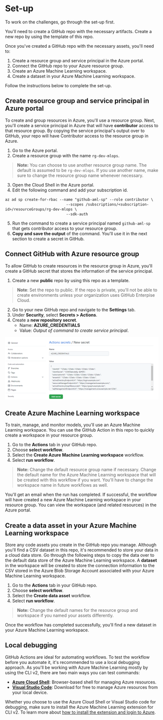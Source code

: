 
# Set-up

To work on the challenges, go through the set-up first.

You'll need to create a GitHub repo with the necessary artifacts. Create a new repo by using the template of this repo.

Once you've created a GitHub repo with the necessary assets, you'll need to:

1. Create a resource group and service principal in the Azure portal.
2. Connect the GitHub repo to your Azure resource group.
3. Create an Azure Machine Learning workspace.
4. Create a dataset in your Azure Machine Learning workspace.

Follow the instructions below to complete the set-up.

## Create resource group and service principal in Azure portal

To create and group resources in Azure, you'll use a resource group. Next, you'll create a service principal in Azure that will have **contributor** access to that resource group. By copying the service principal's output over to GitHub, your repo will have Contributor access to the resource group in Azure.

1. Go to the Azure portal. 
2. Create a resource group with the name `rg-dev-mlops`. 

> **Note:**
> You can choose to use another resource group name. The default is assumed to be `rg-dev-mlops`. If you use another name, make sure to change the resource group name whenever necessary.

3. Open the Cloud Shell in the Azure portal.
4. Edit the following command and add your subscription id.

```
az ad sp create-for-rbac --name "github-aml-sp" --role contributor \
                            --scopes /subscriptions/<subscription-id>/resourceGroups/rg-dev-mlops \
                            --sdk-auth
```

5. Run the command to create a service principal named `github-aml-sp` that gets contributor access to your resource group.
6. **Copy and save the output** of the command. You'll use it in the next section to create a secret in GitHub.

## Connect GitHub with Azure resource group

To allow GitHub to create resources in the resource group in Azure, you'll create a GitHub secret that stores the information of the service principal.

1. Create a new **public** repo by using this repo as a template.

> **Note**:
> Set the repo to public. If the repo is private, you'll not be able to create environments unless your organization uses GitHub Enterpise Cloud.

2. Go to your new GitHub repo and navigate to the **Settings** tab.
3. Under **Security**, select **Secrets > Actions**. 
4. Create a **new repository secret**.
     - Name: **AZURE_CREDENTIALS**
     - Value: *Output of command to create service principal*.

![GitHub secret](./media/00-01-github-secret.png)

## Create Azure Machine Learning workspace

To train, manage, and monitor models, you'll use an Azure Machine Learning workspace. You can use the GitHub Action in this repo to quickly create a workspace in your resource group.

1. Go to the **Actions** tab in your GitHub repo.
2. Choose **select workflow**.
3. Select the **Create Azure Machine Learning workspace** workflow.
4. Select **run workflow**. 

> **Note:**
> Change the default resource group name if necessary. Change the default name for the Azure Machine Learning workspace that will be created with this workflow if you want. You'll have to change the workspace name in future workflows as well. 

You'll get an email when the run has completed. If successful, the workflow will have created a new Azure Machine Learning workspace in your resource group. You can view the workspace (and related resources) in the Azure portal.

## Create a data asset in your Azure Machine Learning workspace

Store any code assets you create in the GitHub repo you manage. Although you'll find a CSV dataset in this repo, it's recommended to store your data in a cloud data store. Go through the following steps to copy the data over to the default data store of the Azure Machine Learning workspace. A **dataset** in the workspace will be created to store the connection information to the CSV stored in the Azure Blob Storage Account associated with your Azure Machine Learning workspace.

1. Go to the **Actions** tab in your GitHub repo.
2. Choose **select workflow**.
3. Select the **Create data asset** workflow.
4. Select **run workflow**. 

> **Note:**
> Change the default names for the resource group and workspace if you named your assets differently.

Once the workflow has completed successfully, you'll find a new dataset in your Azure Machine Learning workspace. 

## Local debugging

GitHub Actions are ideal for automating workflows. To test the workflow before you automate it, it's recommended to use a local debugging approach. As you'll be working with Azure Machine Learning mostly by using the CLI v2, there are two main ways you can test commands:

- **[Azure Cloud Shell](https://docs.microsoft.com/azure/cloud-shell/overview)**: Browser-based shell for managing Azure resources. 
- **[Visual Studio Code](https://code.visualstudio.com/download)**: Download for free to manage Azure resources from your local device.

Whether you choose to use the Azure Cloud Shell or Visual Studio code for debugging, make sure to install the Azure Machine Learning extension for CLI v2. To learn more about [how to install the extension and login to Azure](https://docs.microsoft.com/azure/machine-learning/how-to-configure-cli).
